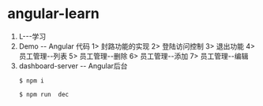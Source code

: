 # angular-learn
1. L---学习
2. Demo  -- Angular 代码
    1> 封路功能的实现
    2> 登陆访问控制
    3> 退出功能
    4> 员工管理--列表
    5> 员工管理--删除
    6> 员工管理--添加
    7> 员工管理--编辑
3. dashboard-server  -- Angular后台 
    ```
    $ npm i 
    
    $ npm run  dec 
    ```
